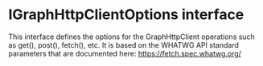 # IGraphHttpClientOptions interface







This interface defines the options for the GraphHttpClient operations such as get(), post(), fetch(), etc. It is based on the WHATWG API standard parameters that are documented here: https://fetch.spec.whatwg.org/










